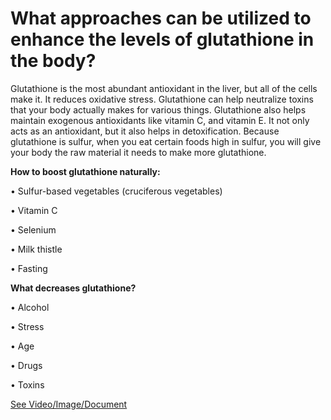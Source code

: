 # What approaches can be utilized to enhance the levels of glutathione in the body?

Glutathione is the most abundant antioxidant in the liver, but all of the cells make it. It reduces oxidative stress. Glutathione can help neutralize toxins that your body actually makes for various things. Glutathione also helps maintain exogenous antioxidants like vitamin C, and vitamin E. It not only acts as an antioxidant, but it also helps in detoxification. Because glutathione is sulfur, when you eat certain foods high in sulfur, you will give your body the raw material it needs to make more glutathione.

**How to boost glutathione naturally:**

• Sulfur-based vegetables (cruciferous vegetables)

• Vitamin C

• Selenium

• Milk thistle

• Fasting

**What decreases glutathione?**

• Alcohol

• Stress

• Age

• Drugs

• Toxins

 [See Video/Image/Document](https://hls-player.drberg.com/asset?path=migrated-assets/how-to-increase-glutathione-the-master-antioxidant)